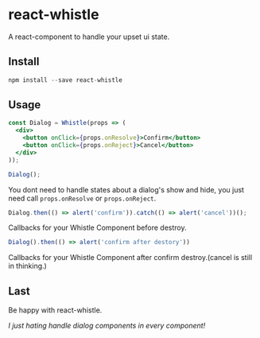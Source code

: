 # react-whistle

A react-component to handle your upset ui state.

## Install

```javascript
npm install --save react-whistle
```

## Usage

```jsx
const Dialog = Whistle(props => (
  <div>
    <button onClick={props.onResolve}>Confirm</button>
    <button onClick={props.onReject}>Cancel</button>
  </div>
));

Dialog();
```

You dont need to handle states about a dialog's show and hide, you just need call `props.onResolve` or `props.onReject`.

```jsx
Dialog.then(() => alert('confirm')).catch(() => alert('cancel'))();
```

Callbacks for your Whistle Component before destroy.


```jsx
Dialog().then(() => alert('confirm after destory'))
```

Callbacks for your Whistle Component after confirm destroy.(cancel is still in thinking.)

## Last

Be happy with react-whistle.

_I just hating handle dialog components in every component!_
